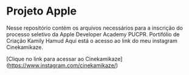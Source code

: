 # Projeto Apple
Nesse repositório contém os arquivos necessários para a inscrição do processo seletivo da Apple Developer Academy PUCPR.
Portifólio de Criação Kamily Hamud
Aqui está o acesso ao link do meu instagram Cinekamikaze. 

[Clique no link para acessar ao Cinekamikaze] (https://www.instagram.com/cinekamikaze/)


